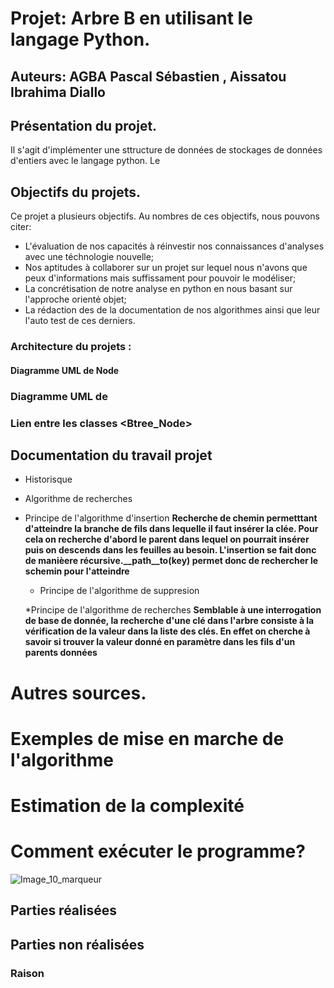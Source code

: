 # Projet: Arbre B en utilisant le langage Python. 

## Auteurs: AGBA Pascal Sébastien ,  Aissatou Ibrahima Diallo 


## Présentation du projet.
Il s'agit d'implémenter une sttructure de données de stockages de données d'entiers  avec le langage python. Le
## Objectifs du projets.
Ce projet a plusieurs objectifs. Au nombres de ces objectifs, nous pouvons citer:
* L'évaluation de nos capacités à réinvestir nos connaissances d'analyses avec une téchnologie nouvelle;
* Nos aptitudes à collaborer sur un projet sur lequel nous n'avons que peux d'informations mais suffissament pour pouvoir le modéliser;
* La concrétisation de notre analyse en python en nous basant sur l'approche orienté objet;
* La rédaction des  de la documentation de nos algorithmes ainsi que leur l'auto test de ces derniers.




### Architecture du projets :

#### Diagramme UML de Node



### Diagramme UML de <Btree>


### Lien entre les classes <Btree_Node>


## Documentation du travail projet
  * Historisque


  * Algorithme de recherches



* Principe de l'algorithme d'insertion
   **Recherche de chemin permetttant d'atteindre la branche de fils dans lequelle  il faut insérer la clée. Pour cela on recherche d'abord le parent dans lequel on pourrait insérer puis on  descends dans les feuilles au besoin. L'insertion se fait donc de manièere récursive.__path__to(key) permet donc de rechercher le schemin pour l'atteindre**


  * Principe de l'algorithme de suppresion




  *Principe de l'algorithme de  recherches
  **Semblable à une interrogation de base de donnée, la recherche d'une clé dans l'arbre consiste  à la vérification de la  valeur  dans la liste des clés. En effet on cherche à savoir si trouver la valeur donné en paramètre dans  les fils d'un parents données**

# Autres sources.




# Exemples de mise en marche de l'algorithme 





# Estimation de la complexité 



# Comment exécuter le programme? 




![Image_10_marqueur](/images/image1.png)


## Parties réalisées


## Parties non réalisées



### Raison 




